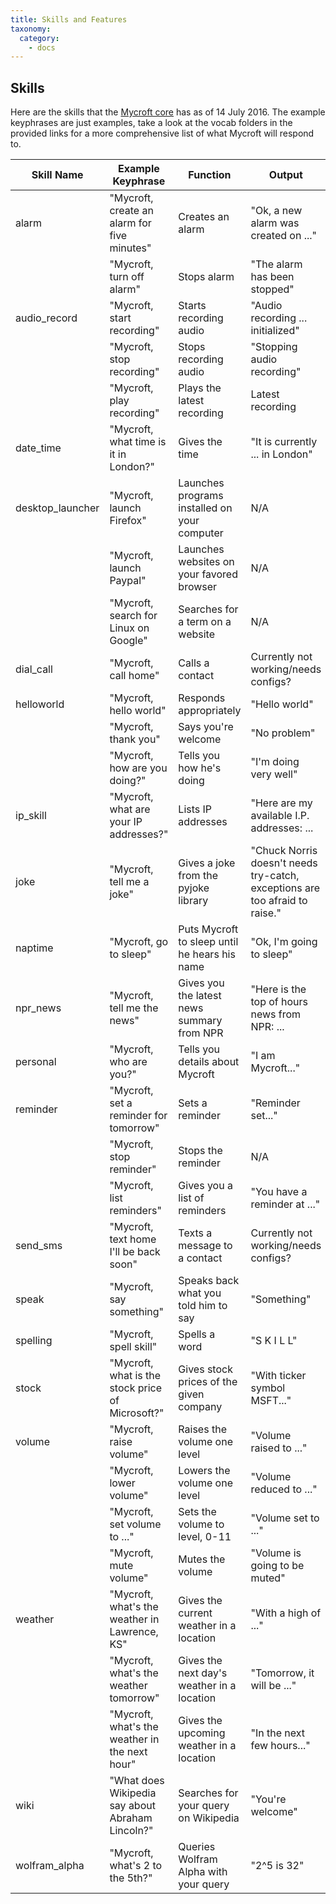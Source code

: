 ```yaml
---
title: Skills and Features
taxonomy:
  category:
    - docs
---
```


## Skills

Here are the skills that the [Mycroft core](https://github.com/MycroftAI/mycroft-core) has as of 14 July 2016. The example keyphrases are just examples, take a look at the vocab folders in the provided links for a more comprehensive list of what Mycroft will respond to.

| Skill Name        | Example Keyphrase           | Function  | Output | Links |
| ------------- | ------------- | -----            | ------ | ------------ |
| alarm      | "Mycroft, create an alarm for five minutes" | Creates an alarm | "Ok, a new alarm was created on ..." | [Link](https://github.com/MycroftAI/skill-alarm/) |
|      | "Mycroft, turn off alarm" | Stops alarm | "The alarm has been stopped" | |
| audio_record  | "Mycroft, start recording" | Starts recording audio | "Audio recording ... initialized" | [Link](https://github.com/MycroftAI/skill-audio-record) |
|   | "Mycroft, stop recording" | Stops recording audio | "Stopping audio recording" | |
|   | "Mycroft, play recording" | Plays the latest recording | Latest recording | |
| date_time     | "Mycroft, what time is it in London?" | Gives the time | "It is currently ... in London" | [Link](https://github.com/MycroftAI/skill-date-time) |
| desktop_launcher | "Mycroft, launch Firefox" | Launches programs installed on your computer | N/A | [Link](https://github.com/MycroftAI/skill-desktop-launcher) |
|  | "Mycroft, launch Paypal" | Launches websites on your favored browser | N/A | |
|  | "Mycroft, search for Linux on Google" | Searches for a term on a website | N/A | |
| dial_call     | "Mycroft, call home" | Calls a contact | Currently not working/needs configs? | [Link](https://github.com/MycroftAI/skill-dial-call) |
| helloworld | "Mycroft, hello world" | Responds appropriately | "Hello world" | [Link](https://github.com/MycroftAI/skill-hello-world) |
|  | "Mycroft, thank you" | Says you're welcome | "No problem" |  |
|  | "Mycroft, how are you doing?" | Tells you how he's doing | "I'm doing very well" | |
| ip_skill      | "Mycroft, what are your IP addresses?" | Lists IP addresses | "Here are my available I.P. addresses: ... | [Link](https://github.com/MycroftAI/skill-ip) |
| joke          | "Mycroft, tell me a joke" | Gives a joke from the pyjoke library | "Chuck Norris doesn't needs try-catch, exceptions are too afraid to raise." | [Link](https://github.com/MycroftAI/skill-joke) |
| naptime       | "Mycroft, go to sleep" | Puts Mycroft to sleep until he hears his name | "Ok, I'm going to sleep" | [Link](https://github.com/MycroftAI/skill-naptime) |
| npr_news      | "Mycroft, tell me the news" | Gives you the latest news summary from NPR | "Here is the top of hours news from NPR: ... | [Link](https://github.com/MycroftAI/skill-npr-news) |
| personal      | "Mycroft, who are you?" | Tells you details about Mycroft | "I am Mycroft..."| [Link](https://github.com/MycroftAI/skill-personal)
| reminder      | "Mycroft, set a reminder for tomorrow" | Sets a reminder | "Reminder set..." | [Link](https://github.com/MycroftAI/skill-reminder) |
|       | "Mycroft, stop reminder" | Stops the reminder | N/A |  |
|       | "Mycroft, list reminders" | Gives you a list of reminders | "You have a reminder at ..."| | |
| send_sms      | "Mycroft, text home I'll be back soon" | Texts a message to a contact | Currently not working/needs configs? | [Link](https://github.com/MycroftAI/skill-send-sms) |
| speak         | "Mycroft, say something" | Speaks back what you told him to say | "Something" | [Link](https://github.com/MycroftAI/skill-speak)
| spelling      | "Mycroft, spell skill" | Spells a word | "S K I L L" | [Link](https://github.com/MycroftAI/skill-spelling) |
| stock         | "Mycroft, what is the stock price of Microsoft?" | Gives stock prices of the given company | "With ticker symbol MSFT..." | [Link](https://github.com/MycroftAI/skill-stock)
| volume        | "Mycroft, raise volume" | Raises the volume one level | "Volume raised to ..." | [Link](https://github.com/MycroftAI/skill-volume) |
|         | "Mycroft, lower volume" | Lowers the volume one level | "Volume reduced to ..." | |
|         | "Mycroft, set volume to ..." | Sets the volume to level, 0-11 | "Volume set to ..." | |
|         | "Mycroft, mute volume" | Mutes the volume | "Volume is going to be muted" | |
| weather       | "Mycroft, what's the weather in Lawrence, KS" | Gives the current weather in a location | "With a high of ..." | [Link](https://github.com/MycroftAI/skill-weather) |
|       | "Mycroft, what's the weather tomorrow" | Gives the next day's weather in a location | "Tomorrow, it will be ..." | |
|       | "Mycroft, what's the weather in the next hour" | Gives the upcoming weather in a location | "In the next few hours..." | |
| wiki       | "What does Wikipedia say about Abraham Lincoln?" | Searches for your query on Wikipedia | "You're welcome" | [Link](https://github.com/MycroftAI/skill-wiki) |
| wolfram_alpha | "Mycroft, what's 2 to the 5th?" | Queries Wolfram Alpha with your query | "2^5 is 32" | [Link](https://github.com/MycroftAI/skill-wolfram-alpha) |
